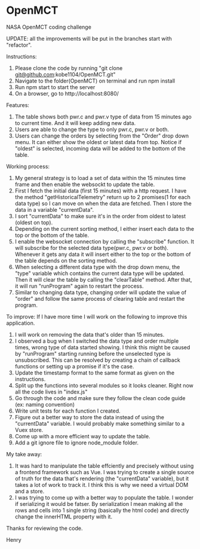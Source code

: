 # OpenMCT
NASA OpenMCT coding challenge

UPDATE: all the improvements will be put in the branches start with "refactor".

Instructions:
1. Please clone the code by running "git clone git@github.com:kobe1104/OpenMCT.git"
2. Navigate to the folder(OpenMCT) on terminal and run npm install
3. Run npm start to start the server
4. On a browser, go to http://localhost:8080/ 

Features:
1. The table shows both pwr.c and pwr.v type of data from 15 minutes ago to current time. And it will keep adding new data.
2. Users are able to change the type to only pwr.c, pwr.v or both.
3. Users can change the orders by selecting from the "Order" drop down menu. It can either show the oldest or latest data from top.
Notice if "oldest" is selected, incoming data will be added to the bottom of the table.

Working process:
1. My general strategy is to load a set of data within the 15 minutes time frame and then enable the websockt to update the table.
2. First I fetch the initial data (first 15 minutes) with a http request. I have the method "getHistoricalTelemetry" return up to
   2 promises(1 for each data type) so I can move on when the data are fetched. Then I store the data in a variable "currentData".
3. I sort "currentData" to make sure it's in the order from oldest to latest (oldest on top).
4. Depending on the current sorting method, I either insert each data to the top or the bottom of the table.
5. I enable the websocket connection by calling the "subscribe" function. It will subscribe for the selected data type(pwr.c, pwr.v or both).
   Whenever it gets any data it will insert either to the top or the bottom of the table depends on the sorting method.
6. When selecting a different data type with the drop down menu, the "type" variable which contains the current data type will be updated.
   Then it will clear the table by calling the "clearTable" method. After that, it will run "runProgram" again to restart the process.
7. Similar to changing data type, changing order will update the value of "order" and follow the same process of clearing table and
   restart the program.


To improve:
If I have more time I will work on the following to improve this application.
1. I will work on removing the data that's older than 15 minutes.
2. I observed a bug when I switched the data type and order multiple times, wrong type of data started showing.
   I think this might be caused by "runProgram" starting running before the unselected type is unsubscribed. This can be resolved by creating
   a chain of callback functions or setting up a promise if it's the case.
3. Update the timestamp format to the same format as given on the instructions.
4. Split up the functions into several modules so it looks cleaner. Right now all the code lives in "index.js"
5. Go through the code and make sure they follow the clean code guide (ex: naming convention)
6. Write unit tests for each function I created.
7. Figure out a better way to store the data instead of using the "currentData" variable. I would probably make something similar to
   a Vuex store.
8. Come up with a more efficient way to update the table.
9. Add a git ignore file to ignore node_module folder.


My take away:
1. It was hard to manipulate the table effciently and precisely without using a frontend framework such as Vue.
   I was trying to create a single source of truth for the data that's rendering (the "currentData" variable), but 
   it takes a lot of work to track it. I think this is why we need a virtual DOM and a store.
2. I was trying to come up with a better way to populate the table. I wonder if serializing it would be fatser. By serialization I mean 
   making all the rows and cells into 1 single string (basically the html code) and directly change the innerHTML property with it.


Thanks for reviewing the code.

Henry



